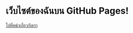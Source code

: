 <!DOCTYPE html>
<html lang="en">
<head>
    <meta charset="UTF-8">
    <meta name="viewport" content="width=device-width, initial-scale=1.0">
    <title>My Website</title>
</head>
<body>
    <h1>เว็บไซต์ของฉันบน GitHub Pages!</h1>
    <p><a href="login.html">ไปที่หน้าเกี่ยวกับเรา</a></p>
</body>
</html>
